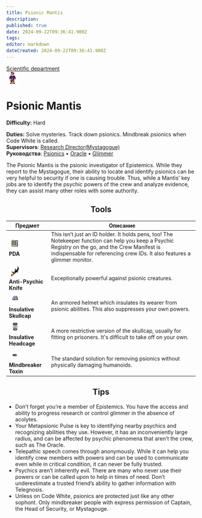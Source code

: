 ```yaml
---
title: Psionic Mantis
description: 
published: true
date: 2024-09-22T09:36:41.900Z
tags: 
editor: markdown
dateCreated: 2024-09-22T09:36:41.900Z
---
```


<div style="display: flex; justify-content: center;">
<div class="roles-passport rnd">
  <div class="title rnd "><a href="/roles/scientificdepartment">Scientific department</a></div>
  <div>
    <div><div><img src="/roles/mantis.png"></div></div>
  <div><div>
    <h1>Psionic Mantis</h1>
    <p><strong>Difficulty:</strong> Hard</p>
    <strong>Duties:</strong> Solve mysteries. Track down psionics. Mindbreak psionics when Code White is called. <br>
    <b>Supervisors</b>: <a href="/roles/researchdirector">Research Director(Mystagogue)</a><br>
    <b>Руководства</b>: <a href="/guides/psionics">Psionics</a> • <a href="/guides/oracle">Oracle</a> • <a href="/guides/glimmer">Glimmer
</a>
  </div></div>
  </div>
</div>
</div>

The Psionic Mantis is the psionic investigator of Epistemics. While they report to the Mystagogue, their ability to locate and identify psionics can be very helpful to security if one is causing trouble. Thus, while a Mantis’ key jobs are to identify the psychic powers of the crew and analyze evidence, they can assist many other roles with some authority.

## <center>Tools</center>

<center>
  <table class="rnd1">
    <thead>
      <tr>
        <th>Предмет</th>
        <th>Описание</th>
      </tr>
    </thead>
    <tbody>
      <tr>
        <td><img src="/guides/psionics/pdamantis.png"><b><br>PDA</b></td>
        <td>This isn’t just an ID holder. It holds pens, too! The Notekeeper function can help you keep a Psychic Registry on the go, and the Crew Manifest is indispensable for referencing crew IDs. It also features a glimmer monitor.</td>
      </tr>
      <tr>
        <td><img src="/guides/psionics/antipsychicknife.png"><b><br>Anti-Psychic Knife</b></td>
        <td>Exceptionally powerful against psionic creatures.</td>
      </tr>
      <tr>
        <td><img src="/guides/psionics/insulativeskullcap.png"><b><br>Insulative Skullcap</b></td>
        <td>An armored helmet which insulates its wearer from psionic abilities. This also suppresses your own powers.</td>
      </tr>
      <tr>
        <td><img src="/guides/psionics/insulativeheadcage.png"><b><br>Insulative Headcage</b></td>
        <td>A more restrictive version of the skullcap, usually for fitting on prisoners. It's difficult to take off on your own.</td>
      </tr>
      <tr>
        <td><img src="/guides/psionics/pill.png"><b><br>Mindbreaker Toxin</b></td>
        <td>The standard solution for removing psionics without physically damaging humanoids.</td>
      </tr>
    </tbody>
  </table>
</center>

## <center>Tips</center>

- Don’t forget you’re a member of Epistemics. You have the access and ability to progress research or control glimmer in the absence of acolytes.
- Your Metapsionic Pulse is key to identifying nearby psychics and recognizing abilities they use. However, it has an inconveniently large radius, and can be affected by psychic phenomena that aren’t the crew, such as The Oracle.
- Telepathic speech comes through anonymously. While it can help you identify crew members with powers and can be used to communicate even while in critical condition, it can never be fully trusted.
- Psychics aren’t inherently evil. There are many who never use their powers or can be called upon to help in times of need. Don’t underestimate a trusted friend’s ability to gather information with Telegnosis.
- Unless on Code White, psionics are protected just like any other sophont. Only mindbreaker people with express permission of Captain, the Head of Security, or Mystagouge.

